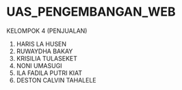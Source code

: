 # UAS_PENGEMBANGAN_WEB
KELOMPOK 4 (PENJUALAN) 
1. HARIS LA HUSEN 
2. RUWAYDHA BAKAY 
3. KRISILIA TULASEKET
4. NONI UMASUGI 
5. ILA FADILA PUTRI KIAT
6. DESTON CALVIN TAHALELE
